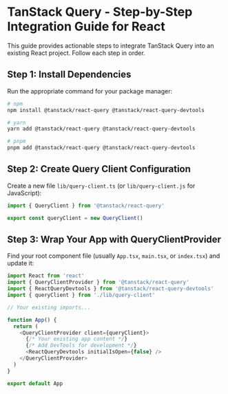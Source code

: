 # TanStack Query - Step-by-Step Integration Guide for React

This guide provides actionable steps to integrate TanStack Query into an existing React project. Follow each step in order.

## Step 1: Install Dependencies

Run the appropriate command for your package manager:

```bash
# npm
npm install @tanstack/react-query @tanstack/react-query-devtools

# yarn
yarn add @tanstack/react-query @tanstack/react-query-devtools

# pnpm
pnpm add @tanstack/react-query @tanstack/react-query-devtools
```

## Step 2: Create Query Client Configuration

Create a new file `lib/query-client.ts` (or `lib/query-client.js` for JavaScript):

```typescript
import { QueryClient } from '@tanstack/react-query'

export const queryClient = new QueryClient()
```

## Step 3: Wrap Your App with QueryClientProvider

Find your root component file (usually `App.tsx`, `main.tsx`, or `index.tsx`) and update it:

```typescript
import React from 'react'
import { QueryClientProvider } from '@tanstack/react-query'
import { ReactQueryDevtools } from '@tanstack/react-query-devtools'
import { queryClient } from './lib/query-client'

// Your existing imports...

function App() {
  return (
    <QueryClientProvider client={queryClient}>
      {/* Your existing app content */}
      {/* Add DevTools for development */}
      <ReactQueryDevtools initialIsOpen={false} />
    </QueryClientProvider>
  )
}

export default App
```
